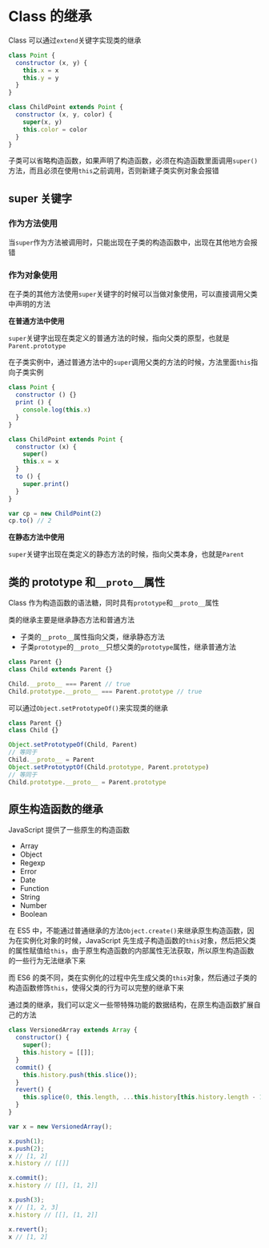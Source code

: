 # Class 的继承

Class 可以通过`extend`关键字实现类的继承

```javascript
class Point {
  constructor (x, y) {
    this.x = x
    this.y = y
  }
}

class ChildPoint extends Point {
  constructor (x, y, color) {
    super(x, y)
    this.color = color
  }
}
```

子类可以省略构造函数，如果声明了构造函数，必须在构造函数里面调用`super()`方法，而且必须在使用`this`之前调用，否则新建子类实例对象会报错

## super 关键字

### 作为方法使用

当`super`作为方法被调用时，只能出现在子类的构造函数中，出现在其他地方会报错

### 作为对象使用

在子类的其他方法使用`super`关键字的时候可以当做对象使用，可以直接调用父类中声明的方法

**在普通方法中使用**

`super`关键字出现在类定义的普通方法的时候，指向父类的原型，也就是`Parent.prototype`

在子类实例中，通过普通方法中的`super`调用父类的方法的时候，方法里面`this`指向子类实例

```javascript
class Point {
  constructor () {}
  print () {
    console.log(this.x)
  }
}

class ChildPoint extends Point {
  constructor (x) {
    super()
    this.x = x
  }
  to () {
    super.print()
  }
}

var cp = new ChildPoint(2)
cp.to() // 2
```

**在静态方法中使用**

`super`关键字出现在类定义的静态方法的时候，指向父类本身，也就是`Parent`

## 类的 prototype 和`__proto__`属性

Class 作为构造函数的语法糖，同时具有`prototype`和`__proto__`属性

类的继承主要是继承静态方法和普通方法

* 子类的`__proto__`属性指向父类，继承静态方法
* 子类`prototype`的`__proto__`只想父类的`prototype`属性，继承普通方法

```javascript
class Parent {}
class Child extends Parent {}

Child.__proto__ === Parent // true
Child.prototype.__proto__ === Parent.prototype // true
```

可以通过`Object.setPrototypeOf()`来实现类的继承

```javascript
class Parent {}
class Child {}

Object.setPrototypeOf(Child, Parent)
// 等同于
Child.__proto__ = Parent
Object.setPrototyptOf(Child.prototype, Parent.prototype)
// 等同于
Child.prototype.__proto__ = Parent.prototype
```

## 原生构造函数的继承

JavaScript 提供了一些原生的构造函数

* Array
* Object
* Regexp
* Error
* Date
* Function
* String
* Number
* Boolean

在 ES5 中，不能通过普通继承的方法`Object.create()`来继承原生构造函数，因为在实例化对象的时候，JavaScript 先生成子构造函数的`this`对象，然后把父类的属性赋值给`this`，由于原生构造函数的内部属性无法获取，所以原生构造函数的一些行为无法继承下来

而 ES6 的类不同，类在实例化的过程中先生成父类的`this`对象，然后通过子类的构造函数修饰`this`，使得父类的行为可以完整的继承下来

通过类的继承，我们可以定义一些带特殊功能的数据结构，在原生构造函数扩展自己的方法

```javascript
class VersionedArray extends Array {
  constructor() {
    super();
    this.history = [[]];
  }
  commit() {
    this.history.push(this.slice());
  }
  revert() {
    this.splice(0, this.length, ...this.history[this.history.length - 1]);
  }
}

var x = new VersionedArray();

x.push(1);
x.push(2);
x // [1, 2]
x.history // [[]]

x.commit();
x.history // [[], [1, 2]]

x.push(3);
x // [1, 2, 3]
x.history // [[], [1, 2]]

x.revert();
x // [1, 2]
```